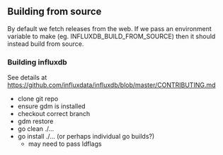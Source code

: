 ## Building from source

By default we fetch releases from the web. If we pass an environment variable to
make (eg. INFLUXDB_BUILD_FROM_SOURCE) then it should instead build from source.

### Building influxdb ###
See details at https://github.com/influxdata/influxdb/blob/master/CONTRIBUTING.md

- clone git repo
- ensure gdm is installed
- checkout correct branch
- gdm restore
- go clean ./...
- go install ./...  (or perhaps individual go builds?)
   - may need to pass ldflags
